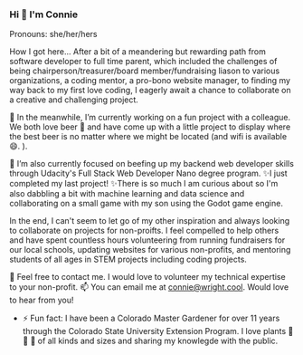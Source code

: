 ### Hi 👋  I'm Connie
Pronouns: she/her/hers

How I got here...
After a bit of a meandering but rewarding path from software developer to full time parent, which included the challenges of being chairperson/treasurer/board member/fundraising liason to various organizations, a coding mentor, a pro-bono website manager, to finding my way back to my first love coding,  I eagerly await a chance to collaborate on a creative and challenging project.  


🔭 In the meanwhile, I’m currently working on a fun project with a colleague.  We both love beer 🍺 and have come up with a little project to display where the best beer is no matter where we might be located (and wifi is available 😄. ).  

🌱 I’m also currently focused on beefing up my backend web developer skills through Udacity's Full Stack Web Developer Nano degree program. ✨I just completed my last project! ✨There is so much I am curious about so I'm also dabbling a bit with machine learning and data science and collaborating on a small game with my son using the Godot game engine.  

In the end, I can't seem to let go of my other inspiration and always looking to collaborate on projects for non-proifts.  I feel compelled to help others and have spent countless hours volunteering from running fundraisers for our local schools, updating websites for various non-profits, and mentoring students of all ages in STEM projects including coding projects.  

💬 Feel free to contact me.  I would love to volunteer my technical expertise to your non-profit. 📫 You can email me at connie@wright.cool.  Would love to hear from you!  


- ⚡ Fun fact: I have been a Colorado Master Gardener for over 11 years through the Colorado State University Extension Program. I love plants 🌿 🌳 🌸 of all kinds and sizes and sharing my knowlegde with the public.

